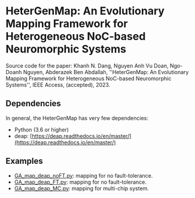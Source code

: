 # HeterGenMap:  An Evolutionary Mapping Framework for Heterogeneous NoC-based Neuromorphic Systems

Source code for the paper: Khanh N. Dang, Nguyen Anh Vu Doan, Ngo-Doanh Nguyen, Abderazek Ben Abdallah, ''HeterGenMap: An Evolutionary Mapping Framework for Heterogeneous NoC-based Neuromorphic Systems'', IEEE Access, (accepted), 2023.

## Dependencies

In general, the HeterGenMap has very few dependencies:

- Python (3.6 or higher)
- deap: [https://deap.readthedocs.io/en/master/](https://deap.readthedocs.io/en/master/)

## Examples

- [GA_map_deap_noFT.py](GA_map_deap_noFT.py): mapping for no fault-tolerance.
- [GA_map_deap_FT.py](GA_map_deap_FT.py): mapping for no fault-tolerance.
- [GA_map_deap_MC.py](GA_map_deap_MC.py): mapping for multi-chip system.
